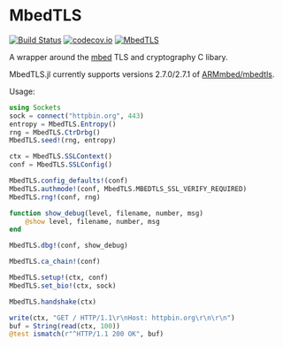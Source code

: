 # MbedTLS

[![Build Status](https://travis-ci.org/JuliaWeb/MbedTLS.jl.svg?branch=master)](https://travis-ci.org/JuliaWeb/MbedTLS.jl)
[![codecov.io](http://codecov.io/github/JuliaWeb/MbedTLS.jl/coverage.svg?branch=master)](http://codecov.io/github/JuliaWeb/MbedTLS.jl?branch=master)
[![MbedTLS](http://pkg.julialang.org/badges/MbedTLS_0.4.svg)](http://pkg.julialang.org/?pkg=MbedTLS&ver=0.4)

A wrapper around the [mbed](https://tls.mbed.org/) TLS and cryptography C libary.

MbedTLS.jl currently supports versions 2.7.0/2.7.1 of [ARMmbed/mbedtls](https://github.com/ARMmbed/mbedtls).

Usage:

```julia
using Sockets
sock = connect("httpbin.org", 443)
entropy = MbedTLS.Entropy()
rng = MbedTLS.CtrDrbg()
MbedTLS.seed!(rng, entropy)

ctx = MbedTLS.SSLContext()
conf = MbedTLS.SSLConfig()

MbedTLS.config_defaults!(conf)
MbedTLS.authmode!(conf, MbedTLS.MBEDTLS_SSL_VERIFY_REQUIRED)
MbedTLS.rng!(conf, rng)

function show_debug(level, filename, number, msg)
    @show level, filename, number, msg
end

MbedTLS.dbg!(conf, show_debug)

MbedTLS.ca_chain!(conf)

MbedTLS.setup!(ctx, conf)
MbedTLS.set_bio!(ctx, sock)

MbedTLS.handshake(ctx)

write(ctx, "GET / HTTP/1.1\r\nHost: httpbin.org\r\n\r\n")
buf = String(read(ctx, 100))
@test ismatch(r"^HTTP/1.1 200 OK", buf)
```
